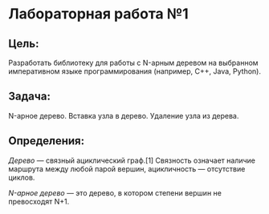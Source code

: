# Лабораторная работа №1
## Цель: 
Разработать библиотеку для работы с  N-арным деревом на выбранном императивном языке программирования (например, C++, Java, Python).
## Задача:
N-арное дерево. Вставка узла в дерево. Удаление узла из дерева.
## Определения:
_Дерево_ — связный ациклический граф.[1] Связность означает наличие маршрута между любой парой вершин, ацикличность — отсутствие циклов.

_N-арное дерево_ — это дерево, в котором степени вершин не превосходят N+1.
